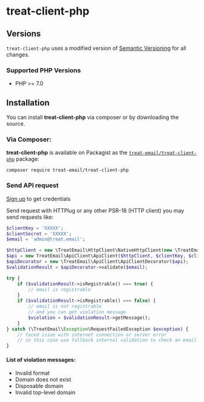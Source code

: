 # treat-client-php
## Versions
`treat-client-php` uses a modified version of [Semantic Versioning](https://semver.org) for all changes.
### Supported PHP Versions
* PHP >= 7.0
## Installation
You can install **treat-client-php** via composer or by downloading the source.

### Via Composer:

**treat-client-php** is available on Packagist as the
[`treat-email/treat-client-php`](https://packagist.org/packages/treat-email/treat-client-php) package:

```
composer require treat-email/treat-client-php
```
### Send API request
[Sign up](https://treat.email/en/register) to get credentials

Send request with HTTPlug or any other PSR-18 (HTTP client) you may send requests like:
```php
$clientKey = 'XXXXX';
$clientSecret = 'XXXXX';
$email = 'admin@treat.email';

$httpClient = new \TreatEmail\HttpClient\NativeHttpClient(new \TreatEmail\HttpClient\HttpClientHeaders());
$api = new TreatEmail\ApiClient\ApiClient($httpClient, $clientKey, $clientSecret);
$apiDecorator = new \TreatEmail\ApiClient\ApiClientDecorator($api);
$validationResult = $apiDecorator->validate($email);

try {
    if ($validationResult->isRegistrable() === true) {
        // email is registrable
    }
    if ($validationResult->isRegistrable() === false) {
        // email is not registrable
        // and you can get violation message
        $violation = $validationResult->getMessage();
    }
} catch (\TreatEmail\Exception\RequestFailedException $exception) {
    // faced issue with internet connection or server error
    // in this case use fallback internal validation to check an email
}
```

#### List of violation messages:
* Invalid format
* Domain does not exist
* Disposable domain
* Invalid top-level domain
